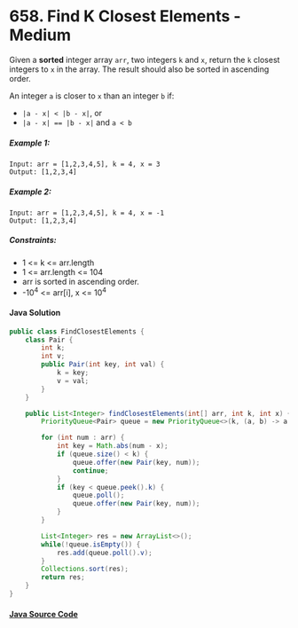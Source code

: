 # 658. Find K Closest Elements - Medium
Given a <b>sorted</b> integer array ```arr```, two integers ```k``` and ```x```, return the ```k``` closest integers to ```x``` in the array. The result should also be sorted in ascending order.

An integer ```a``` is closer to ```x``` than an integer ```b``` if:

- ```|a - x| < |b - x|```, or
- ```|a - x| == |b - x|``` and ```a < b```
 

##### Example 1:

```
Input: arr = [1,2,3,4,5], k = 4, x = 3
Output: [1,2,3,4]
```

##### Example 2:

```
Input: arr = [1,2,3,4,5], k = 4, x = -1
Output: [1,2,3,4]
``` 

##### Constraints:

- 1 <= k <= arr.length
- 1 <= arr.length <= 104
- arr is sorted in ascending order.
- -10<sup>4</sup> <= arr[i], x <= 10<sup>4</sup>

#### Java Solution
```java
public class FindClosestElements {
    class Pair {
        int k;
        int v;
        public Pair(int key, int val) {
            k = key;
            v = val;
        }
    }

    public List<Integer> findClosestElements(int[] arr, int k, int x) {
        PriorityQueue<Pair> queue = new PriorityQueue<>(k, (a, b) -> a.k == b.k ? b.v - a.v : b.k - a.k);

        for (int num : arr) {
            int key = Math.abs(num - x);
            if (queue.size() < k) {
                queue.offer(new Pair(key, num));
                continue;
            }
            if (key < queue.peek().k) {
                queue.poll();
                queue.offer(new Pair(key, num));
            }
        }

        List<Integer> res = new ArrayList<>();
        while(!queue.isEmpty()) {
            res.add(queue.poll().v);
        }
        Collections.sort(res);
        return res;
    }
}
```

#### [Java Source Code](../../../src/main/java/com/algorithm/stacksandqueues/FindClosestElements.java)